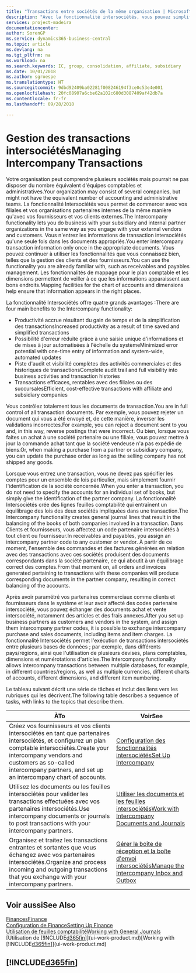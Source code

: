 ```yaml
---
title: "Transactions entre sociétés de la même organisation | Microsoft Docs"
description: "Avec la fonctionnalité intersociétés, vous pouvez simplifier les processus et les transactions entre sociétés appartenant à la même organisation."
services: project-madeira
documentationcenter: 
author: SorenGP
ms.service: dynamics365-business-central
ms.topic: article
ms.devlang: na
ms.tgt_pltfrm: na
ms.workload: na
ms.search.keywords: IC, group, consolidation, affiliate, subsidiary
ms.date: 10/01/2018
ms.author: sgroespe
ms.translationtype: HT
ms.sourcegitcommit: 9dbd92409ba02281f008246194f3ce0c53e4e001
ms.openlocfilehash: 20fc08907a6cbe62a102c680d3087409af42db7a
ms.contentlocale: fr-fr
ms.lasthandoff: 09/28/2018

---
```

# <a name="managing-intercompany-transactions"></a><span data-ttu-id="0303d-103">Gestion des transactions intersociétés</span><span class="sxs-lookup"><span data-stu-id="0303d-103">Managing Intercompany Transactions</span></span>
<span data-ttu-id="0303d-104">Votre organisation peut comprendre plusieurs sociétés mais pourrait ne pas disposer du nombre équivalent d'équipes comptables et administratives.</span><span class="sxs-lookup"><span data-stu-id="0303d-104">Your organization may consist of several companies, but might not have the equivalent number of accounting and administrative teams.</span></span> <span data-ttu-id="0303d-105">La fonctionnalité Intersociétés vous permet de commercer avec vos filiales et vos organisations partenaires internes de la même manière qu'avec vos fournisseurs et vos clients externes.</span><span class="sxs-lookup"><span data-stu-id="0303d-105">The Intercompany functionality lets you do business with your subsidiary and internal partner organizations in the same way as you engage with your external vendors and customers.</span></span> <span data-ttu-id="0303d-106">Vous n'entrez les informations de transaction intersociétés qu'une seule fois dans les documents appropriés.</span><span class="sxs-lookup"><span data-stu-id="0303d-106">You enter intercompany transaction information only once in the appropriate documents.</span></span> <span data-ttu-id="0303d-107">Vous pouvez continuer à utiliser les fonctionnalités que vous connaissez bien, telles que la gestion des clients et des fournisseurs.</span><span class="sxs-lookup"><span data-stu-id="0303d-107">You can use the functionality you are already familiar with, such as receivables and payables management.</span></span> <span data-ttu-id="0303d-108">Les fonctionnalités de mappage pour le plan comptable et les dimensions permettent de veiller à ce que les informations apparaissent aux bons endroits.</span><span class="sxs-lookup"><span data-stu-id="0303d-108">Mapping facilities for the chart of accounts and dimensions help ensure that information appears in the right places.</span></span>  

<span data-ttu-id="0303d-109">La fonctionnalité Intersociétés offre quatre grands avantages :</span><span class="sxs-lookup"><span data-stu-id="0303d-109">There are four main benefits to the Intercompany functionality:</span></span>  

- <span data-ttu-id="0303d-110">Productivité accrue résultant du gain de temps et de la simplification des transactions</span><span class="sxs-lookup"><span data-stu-id="0303d-110">Increased productivity as a result of time saved and simplified transactions</span></span>  
- <span data-ttu-id="0303d-111">Possibilité d'erreur réduite grâce à une saisie unique d'informations et de mises à jour automatisées à l'échelle du système</span><span class="sxs-lookup"><span data-stu-id="0303d-111">Minimized error potential with one-time entry of information and system-wide, automated updates</span></span>  
- <span data-ttu-id="0303d-112">Piste d'audit et visibilité complètes des activités commerciales et des historiques de transactions</span><span class="sxs-lookup"><span data-stu-id="0303d-112">Complete audit trail and full visibility into business activities and transaction histories</span></span>  
- <span data-ttu-id="0303d-113">Transactions efficaces, rentables avec des filiales ou des succursales</span><span class="sxs-lookup"><span data-stu-id="0303d-113">Efficient, cost-effective transactions with affiliate and subsidiary companies</span></span>  

<span data-ttu-id="0303d-114">Vous contrôlez totalement tous les documents de transaction.</span><span class="sxs-lookup"><span data-stu-id="0303d-114">You are in full control of all transaction documents.</span></span> <span data-ttu-id="0303d-115">Par exemple, vous pouvez rejeter un document qui vous a été envoyé et, de cette manière, inverser les validations incorrectes.</span><span class="sxs-lookup"><span data-stu-id="0303d-115">For example, you can reject a document sent to you and, in this way, reverse postings that were incorrect.</span></span> <span data-ttu-id="0303d-116">Ou bien, lorsque vous faites un achat à une société partenaire ou une filiale, vous pouvez mettre à jour la commande achat tant que la société vendeuse n'a pas expédié de biens.</span><span class="sxs-lookup"><span data-stu-id="0303d-116">Or, when making a purchase from a partner or subsidiary company, you can update the purchase order as long as the selling company has not shipped any goods.</span></span>  

<span data-ttu-id="0303d-117">Lorsque vous entrez une transaction, vous ne devez pas spécifier les comptes pour un ensemble de lois particulier, mais simplement fournir l'identification de la société concernée.</span><span class="sxs-lookup"><span data-stu-id="0303d-117">When you enter a transaction, you do not need to specify the accounts for an individual set of books, but simply give the identification of the partner company.</span></span> <span data-ttu-id="0303d-118">La fonctionnalité Intersociétés crée des lignes feuilles comptabilité qui entraînent un équilibrage des lois des deux sociétés impliquées dans une transaction.</span><span class="sxs-lookup"><span data-stu-id="0303d-118">The Intercompany functionality creates general journal lines that result in the balancing of the books of both companies involved in a transaction.</span></span> <span data-ttu-id="0303d-119">Dans Clients et fournisseurs, vous affectez un code partenaire intersociétés à tout client ou fournisseur.</span><span class="sxs-lookup"><span data-stu-id="0303d-119">In receivables and payables, you assign an intercompany partner code to any customer or vendor.</span></span> <span data-ttu-id="0303d-120">À partir de ce moment, l'ensemble des commandes et des factures générées en relation avec des transactions avec ces sociétés produisent des documents correspondants dans la société partenaire, ce qui aboutit à un équilibrage correct des comptes.</span><span class="sxs-lookup"><span data-stu-id="0303d-120">From that moment on, all orders and invoices generated pertaining to transactions with these companies will produce corresponding documents in the partner company, resulting in correct balancing of the accounts.</span></span>  

 <span data-ttu-id="0303d-121">Après avoir paramétré vos partenaires commerciaux comme clients et fournisseurs dans le système et leur avoir affecté des codes partenaire intersociété, vous pouvez échanger des documents achat et vente intersociété, notamment des articles et des frais annexes.</span><span class="sxs-lookup"><span data-stu-id="0303d-121">After you set up business partners as customers and vendors in the system, and assign them intercompany partner codes, it is possible to exchange intercompany purchase and sales documents, including items and item charges.</span></span> <span data-ttu-id="0303d-122">La fonctionnalité Intersociétés permet l'exécution de transactions intersociétés entre plusieurs bases de données ; par exemple, dans différents pays/régions, ainsi que l'utilisation de plusieurs devises, plans comptables, dimensions et numérotations d'articles.</span><span class="sxs-lookup"><span data-stu-id="0303d-122">The Intercompany functionality allows intercompany transactions between multiple databases, for example, in different countries/regions, as well as multiple currencies, different charts of accounts, different dimensions, and different item numbering.</span></span>  

<span data-ttu-id="0303d-123">Le tableau suivant décrit une série de tâches et inclut des liens vers les rubriques qui les décrivent.</span><span class="sxs-lookup"><span data-stu-id="0303d-123">The following table describes a sequence of tasks, with links to the topics that describe them.</span></span>

 |<span data-ttu-id="0303d-124">À</span><span class="sxs-lookup"><span data-stu-id="0303d-124">To</span></span> |<span data-ttu-id="0303d-125">Voir</span><span class="sxs-lookup"><span data-stu-id="0303d-125">See</span></span>|
 |---|---|
 |<span data-ttu-id="0303d-126">Créez vos fournisseurs et vos clients intersociétés en tant que partenaires intersociétés, et configurez un plan comptable intersociétés.</span><span class="sxs-lookup"><span data-stu-id="0303d-126">Create your intercompany vendors and customers as so-called intercompany partners, and set up an intercompany chart of accounts.</span></span>|[<span data-ttu-id="0303d-127">Configuration des fonctionnalités intersociétés</span><span class="sxs-lookup"><span data-stu-id="0303d-127">Set Up Intercompany</span></span>](intercompany-how-setup.md)|
 |<span data-ttu-id="0303d-128">Utilisez les documents ou les feuilles intersociétés pour valider les transactions effectuées avec vos partenaires intersociétés.</span><span class="sxs-lookup"><span data-stu-id="0303d-128">Use intercompany documents or journals to post transactions with your intercompany partners.</span></span>|[<span data-ttu-id="0303d-129">Utiliser les documents et les feuilles intersociétés</span><span class="sxs-lookup"><span data-stu-id="0303d-129">Work with Intercompany Documents and Journals</span></span>](intercompany-how-work-documents-journals.md)|
 |<span data-ttu-id="0303d-130">Organisez et traitez les transactions entrantes et sortantes que vous échangez avec vos partenaires intersociétés.</span><span class="sxs-lookup"><span data-stu-id="0303d-130">Organize and process incoming and outgoing transactions that you exchange with your intercompany partners.</span></span>|[<span data-ttu-id="0303d-131">Gérer la boîte de réception et la boîte d'envoi intersociétés</span><span class="sxs-lookup"><span data-stu-id="0303d-131">Manage the Intercompany Inbox and Outbox</span></span>](intercompany-how-manage-intercompany-inbox.md)|

## <a name="see-also"></a><span data-ttu-id="0303d-132">Voir aussi</span><span class="sxs-lookup"><span data-stu-id="0303d-132">See Also</span></span>
[<span data-ttu-id="0303d-133">Finances</span><span class="sxs-lookup"><span data-stu-id="0303d-133">Finance</span></span>](finance.md)  
[<span data-ttu-id="0303d-134">Configuration de Finance</span><span class="sxs-lookup"><span data-stu-id="0303d-134">Setting Up Finance</span></span>](finance-setup-finance.md)  
[<span data-ttu-id="0303d-135">Utilisation de feuilles comptabilité</span><span class="sxs-lookup"><span data-stu-id="0303d-135">Working with General Journals</span></span>](ui-work-general-journals.md)  
<span data-ttu-id="0303d-136">[Utilisation de [!INCLUDE[d365fin](includes/d365fin_md.md)]](ui-work-product.md)</span><span class="sxs-lookup"><span data-stu-id="0303d-136">[Working with [!INCLUDE[d365fin](includes/d365fin_md.md)]](ui-work-product.md)</span></span>

## [!INCLUDE[d365fin](includes/free_trial_md.md)]  
 

